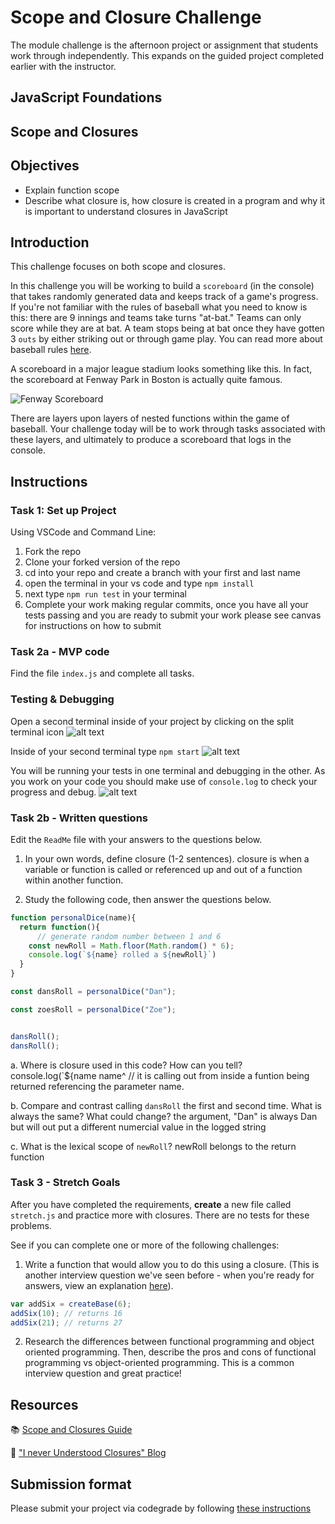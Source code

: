 # Scope and Closure Challenge

The module challenge is the afternoon project or assignment that students work through independently. This expands on the guided project completed earlier with the instructor.

## JavaScript Foundations

## Scope and Closures

## Objectives

- Explain function scope
- Describe what closure is, how closure is created in a program and why it is important to understand closures in JavaScript  

## Introduction

This challenge focuses on both scope and closures.

In this challenge you will be working to build a `scoreboard` (in the console) that takes randomly generated data and keeps track of a game's progress. If you're not familiar with the rules of baseball what you need to know is this: there are 9 innings and teams take turns "at-bat." Teams can only score while they are at bat. A team stops being at bat once they have gotten 3 `outs` by either striking out or through game play. You can read more about baseball rules [here](https://www.rulesofsport.com/sports/baseball.html).

A scoreboard in a major league stadium looks something like this. In fact, the scoreboard at Fenway Park in Boston is actually quite famous. 

![Fenway Scoreboard](https://storage.googleapis.com/afs-prod/media/media:e959506330fd4e5890023c93cfbaac55/800.jpeg)

There are layers upon layers of nested functions within the game of baseball. Your challenge today will be to work through tasks associated with these layers, and ultimately to produce a scoreboard that logs in the console.

## Instructions

### Task 1: Set up Project

Using VSCode and Command Line:


1. Fork the repo
2. Clone your forked version of the repo
3. cd into your repo and create a branch with your first and last name
4. open the terminal in your vs code and type `npm install`
5. next type `npm run test` in your terminal
6. Complete your work making regular commits, once you have all your tests passing and you are ready to submit your work please see canvas for instructions on how to submit


### Task 2a - MVP code

Find the file `index.js` and complete all tasks.

### Testing & Debugging

Open a second terminal inside of your project by clicking on the split terminal icon
![alt text](assets/split_terminal.png "Split Terminal")

Inside of your second terminal type `npm start` 
![alt text](assets/npm_start.png "type npm start")

You will be running your tests in one terminal and debugging in the other. As you work on your code you should make use of `console.log` to check your progress and debug.
![alt text](assets/tests_debug_terminal_final.png "your terminal should look like this")


### Task 2b - Written questions

Edit the `ReadMe` file with your answers to the questions below.

1. In your own words, define closure (1-2 sentences).
closure is when a variable or function is called or referenced up and out of a function within another function.

2. Study the following code, then answer the questions below.

```js
function personalDice(name){
  return function(){
      // generate random number between 1 and 6
    const newRoll = Math.floor(Math.random() * 6);
    console.log(`${name} rolled a ${newRoll}`)
  }
}

const dansRoll = personalDice("Dan");

const zoesRoll = personalDice("Zoe");


dansRoll();
dansRoll();
```

a. Where is closure used in this code? How can you tell?
console.log(`${name
name^ // it is calling out from inside a funtion being returned referencing the parameter name.

b. Compare and contrast calling `dansRoll` the first and second time. What is always the same? What could change?
the argument, "Dan" is always Dan but will out put a different numercial value in the logged string

c. What is the lexical scope of `newRoll`? 
newRoll belongs to the return function

### Task 3 - Stretch Goals

After you have completed the requirements, **create** a new file called `stretch.js` and practice more with closures. There are no tests for these problems.

See if you can complete one or more of the following challenges:

1. Write a function that would allow you to do this using a closure. (This is another interview question we've seen before - when you're ready for answers, view an explanation [here](https://www.coderbyte.com/algorithm/3-common-javascript-closure-questions)).

```js
var addSix = createBase(6);
addSix(10); // returns 16
addSix(21); // returns 27
```

2. Research the differences between functional programming and object oriented programming. Then, describe the pros and cons of functional programming vs object-oriented programming. This is a common interview question and great practice!

## Resources

📚 [Scope and Closures Guide](https://css-tricks.com/javascript-scope-closures/)

🧠 ["I never Understood Closures" Blog](https://medium.com/dailyjs/i-never-understood-javascript-closures-9663703368e8)

## Submission format

Please submit your project via codegrade by following [these instructions](https://www.notion.so/lambdaschool/Submitting-an-assignment-via-Code-Grade-A-Step-by-Step-Walkthrough-07bd65f5f8364e709ecb5064735ce374)
